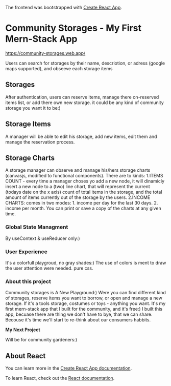 The frontend was bootstrapped with [Create React App](https://github.com/facebook/create-react-app). 

# Community Storages - My First Mern-Stack App

https://community-storages.web.app/

Users can search for storages by their name, descriotion, or adress (google maps supported), and obseeve each storage items

## Storages

After authentication, users can reserve items, manage there on-reserved items list, or add there own new storage. it could be any kind of community storage you want it to be:) 

## Storage Items

A manager will be able to edit his storage, add new items, edit them and manage the reservation process.

## Storage Charts

A storage manager can observe and manage his/hers storage charts (canvasjs, modified to functional components). There are to kinds: 1.ITEMS COUNT - every time a manager choses yo add a new node, it will dinamicly insert a new node to a (two) line chart, that will represent the current (todays date on the x axis) count of total items in the storage, and the total amount of items currently out of the storage by the users. 2.INCOME CHARTS: comes in two modes: 1. income per day for the last 30 days. 2. income per month.
You can print or save a copy of the charts at any given time. 

### Global State Managment

By useContext & useReducer only:) 

### User Experience

It's a colorfull playgroud, no gray shades:) The use of colors is ment to draw the user attention were needed. pure css.

### About this project

Community storages is A New Playground:) Were you can find different kind of storages, reserve items you want to borrow, or open and manage a new storage. If it's a tools storage, costumes or toys - anything you want. It's my first mern-stack app that I built for the community, and it's free:) I built this app, becuase there are thing we don't have to bye, that we can share. Becouse it's time we'll start to re-think about our consumers habbits. 

**My Next Project**

Will be for community gardeners:)

## About React

You can learn more in the [Create React App documentation](https://facebook.github.io/create-react-app/docs/getting-started).

To learn React, check out the [React documentation](https://reactjs.org/).


